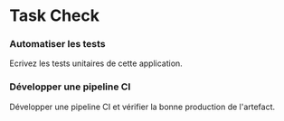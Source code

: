 # Task Check

### Automatiser les tests

Ecrivez les tests unitaires de cette application.

### Développer une pipeline CI

Développer une pipeline CI et vérifier la bonne production de l'artefact.

